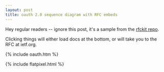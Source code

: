 ```yaml
---
layout: post
title: oauth 2.0 sequence diagram with RFC embeds
---
```


Hey regular readers -- ignore this post, it's a sample from the [rfckit repo](https://github.com/abe-winter/rfckit).

Clicking things will either load docs at the bottom, or will take you to the RFC at ietf.org.

{% include oauth.htm %}

{% include flatpixel.html %}
